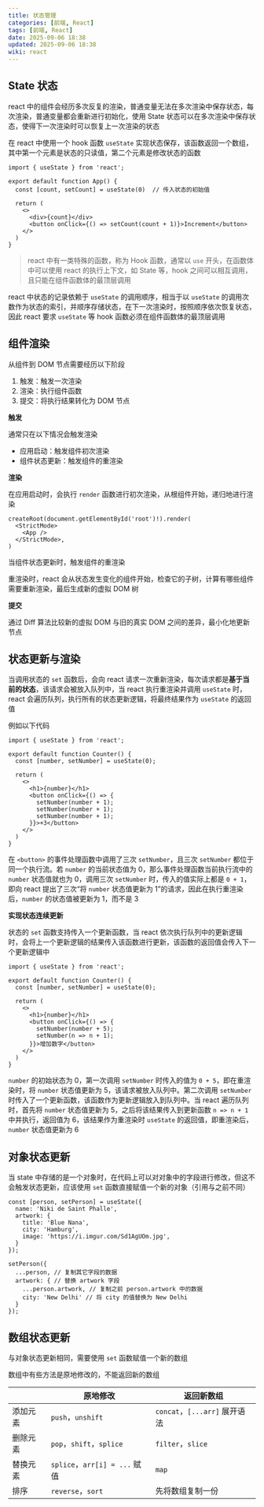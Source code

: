 ```yaml
---
title: 状态管理
categories: [前端, React]
tags: [前端, React]
date: 2025-09-06 18:38
updated: 2025-09-06 18:38
wiki: react
---
```

## State 状态

react 中的组件会经历多次反复的渲染，普通变量无法在多次渲染中保存状态，每次渲染，普通变量都会重新进行初始化，使用 State 状态可以在多次渲染中保存状态，使得下一次渲染时可以恢复上一次渲染的状态

在 react 中使用一个 hook 函数 `useState` 实现状态保存，该函数返回一个数组，其中第一个元素是状态的只读值，第二个元素是修改状态的函数

```tsx
import { useState } from 'react';

export default function App() {
  const [count, setCount] = useState(0)  // 传入状态的初始值

  return (
    <>
      <div>{count}</div>
      <button onClick={() => setCount(count + 1)}>Increment</button>
    </>
  )
}
```

> react 中有一类特殊的函数，称为 Hook 函数，通常以 `use` 开头，在函数体中可以使用 react 的执行上下文，如 State 等，hook 之间可以相互调用，且只能在组件函数体的最顶层调用

react 中状态的记录依赖于 `useState` 的调用顺序，相当于以 `useState` 的调用次数作为状态的索引，并顺序存储状态，在下一次渲染时，按照顺序依次恢复状态，因此 react 要求 `useState` 等 hook 函数必须在组件函数体的最顶层调用

## 组件渲染

从组件到 DOM 节点需要经历以下阶段

1. 触发：触发一次渲染
2. 渲染：执行组件函数
3. 提交：将执行结果转化为 DOM 节点

**触发**

通常只在以下情况会触发渲染

- 应用启动：触发组件初次渲染
- 组件状态更新：触发组件的重渲染

**渲染**

在应用启动时，会执行 `render` 函数进行初次渲染，从根组件开始，递归地进行渲染

```tsx
createRoot(document.getElementById('root')!).render(
  <StrictMode>
    <App />
  </StrictMode>,
)
```

当组件状态更新时，触发组件的重渲染

重渲染时，react 会从状态发生变化的组件开始，检查它的子树，计算有哪些组件需要重新渲染，最后生成新的虚拟 DOM 树

**提交**

通过 Diff 算法比较新的虚拟 DOM 与旧的真实 DOM 之间的差异，最小化地更新节点

## 状态更新与渲染

当调用状态的 `set` 函数后，会向 react 请求一次重新渲染，每次请求都是**基于当前的状态**，该请求会被放入队列中，当 react 执行重渲染并调用 `useState` 时，react 会遍历队列，执行所有的状态更新逻辑，将最终结果作为 `useState` 的返回值

例如以下代码

```tsx
import { useState } from 'react';

export default function Counter() {
  const [number, setNumber] = useState(0);

  return (
    <>
      <h1>{number}</h1>
      <button onClick={() => {
        setNumber(number + 1);
        setNumber(number + 1);
        setNumber(number + 1);
      }}>+3</button>
    </>
  )
}
```

在 `<button>` 的事件处理函数中调用了三次 `setNumber`，且三次 `setNumber` 都位于同一个执行流。若 `number` 的当前状态值为 0，那么事件处理函数当前执行流中的 `number` 状态值就也为 0，调用三次 `setNumber` 时，传入的值实际上都是 `0 + 1`，即向 react 提出了三次“将 `number` 状态值更新为 1”的请求，因此在执行重渲染后，`number` 的状态值被更新为 1，而不是 3

**实现状态连续更新**

状态的 `set` 函数支持传入一个更新函数，当 react 依次执行队列中的更新逻辑时，会将上一个更新逻辑的结果传入该函数进行更新，该函数的返回值会传入下一个更新逻辑中

```tsx
import { useState } from 'react';

export default function Counter() {
  const [number, setNumber] = useState(0);

  return (
    <>
      <h1>{number}</h1>
      <button onClick={() => {
        setNumber(number + 5);
        setNumber(n => n + 1);
      }}>增加数字</button>
    </>
  )
}
```

`number` 的初始状态为 0，第一次调用 `setNumber` 时传入的值为 `0 + 5`，即在重渲染时，将 `number` 状态值更新为 5，该请求被放入队列中。第二次调用 `setNumber` 时传入了一个更新函数，该函数作为更新逻辑放入到队列中。当 react 遍历队列时，首先将 `number` 状态值更新为 5，之后将该结果传入到更新函数 `n => n + 1` 中并执行，返回值为 6，该结果作为重渲染时 `useState` 的返回值，即重渲染后，`number` 状态值更新为 6

## 对象状态更新

当 state 中存储的是一个对象时，在代码上可以对对象中的字段进行修改，但这不会触发状态更新，应该使用 `set` 函数直接赋值一个新的对象（引用与之前不同）

```tsx
const [person, setPerson] = useState({  
  name: 'Niki de Saint Phalle',  
  artwork: {  
    title: 'Blue Nana',  
    city: 'Hamburg',  
    image: 'https://i.imgur.com/Sd1AgUOm.jpg',
  }  
});

setPerson({  
  ...person, // 复制其它字段的数据
  artwork: { // 替换 artwork 字段
    ...person.artwork, // 复制之前 person.artwork 中的数据
    city: 'New Delhi' // 将 city 的值替换为 New Delhi
  }
});
```

## 数组状态更新

与对象状态更新相同，需要使用 `set` 函数赋值一个新的数组

数组中有些方法是原地修改的，不能返回新的数组

|      | 原地修改                       | 返回新数组                    |
| ---- | -------------------------- | ------------------------ |
| 添加元素 | `push`，`unshift`           | `concat`，`[...arr]` 展开语法 |
| 删除元素 | `pop`，`shift`，`splice`     | `filter`，`slice`         |
| 替换元素 | `splice`，`arr[i] = ...` 赋值 | `map`                    |
| 排序   | `reverse`，`sort`           | 先将数组复制一份                 |
